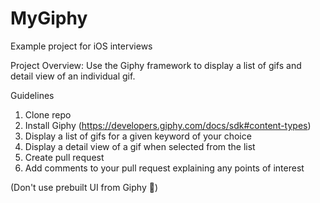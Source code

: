 # MyGiphy
Example project for iOS interviews

Project Overview: Use the Giphy framework to display a list of gifs and detail view of an individual gif. 

Guidelines

1. Clone repo
2. Install Giphy (https://developers.giphy.com/docs/sdk#content-types)
3. Display a list of gifs for a given keyword of your choice
4. Display a detail view of a gif when selected from the list 
5. Create pull request 
6. Add comments to your pull request explaining any points of interest

(Don't use prebuilt UI from Giphy 😬)


